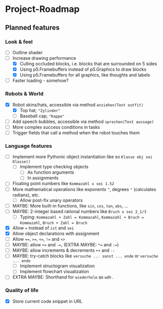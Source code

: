 # Project-Roadmap

## Planned features

### Look & feel

- [ ] Outline shader
- [ ] Increase drawing performance
  - [x] Culling occluded blocks, i.e. blocks that are surrounded on 5 sides
  - [x] Using p5.Framebuffers instead of p5.Graphics to draw blocks
  - [x] Using p5.Framebuffers for all graphics, like thoughts and labels
- [ ] Faster loading - somehow?

### Robots & World

- [x] Robot skins/hats, accessible via method `anziehen(Text outfit)`
  - [x] Top hat; `"Zylinder"`
  - [ ] Baseball cap; `"Kappe"`
- [ ] Add speech bubbles, accessible via method `sprechen(Text aussage)`
- [ ] More complex success conditions in tasks
- [ ] Trigger fields that call a method when the robot touches them

### Language features

- [ ] Implement more Pythonic object instantiation like so `Klasse obj sei Klasse()`
  - [ ] Implement type checking objects
    - [ ] As function arguments
    - [ ] In assignments
- [ ] Floating point numbers like `Kommazahl x sei 1.52`
- [ ] More mathematical operations like exponents `^`, degrees `°` (calculates radians), etc.
  - [ ] Allow post-fix unary operators
- [ ] MAYBE: More built-in functions, like `sin`, `cos`, `tan`, `abs`, ...
- [ ] MAYBE: 2-integer based rational numbers like `Bruch x sei 2_1/3`
  - [ ] Typing: `Kommazahl + Zahl = Kommazahl`, `Kommazahl + Bruch = Kommazahl`, `Bruch + Zahl = Bruch`
- [x] Allow `=` instead of `ist` and `sei`
- [x] Allow object declarations with assignment
- [ ] Allow `==`, `>=`, `<=`, `!=` and `<>`
- [ ] MAYBE: allow `+=` and `-=`, (EXTRA MAYBE: `*=` and `:=`)
- [ ] MAYBE: allow increments & decrements `++` and `--`
- [ ] MAYBE: try-catch blocks like `versuche ... sonst ... ende` or `versuche ... ende`
  - [ ] Implement structogram visualization
  - [ ] Implement flowchart visualization
- [ ] EXTRA MAYBE: Shorthand for `wiederhole` as `wdh.`

### Quality of life

- [x] Store current code snippet in URL